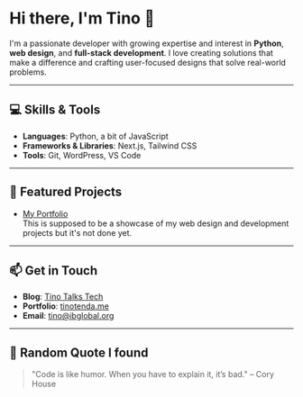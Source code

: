# Hi there, I'm Tino 👋

I'm a passionate developer with growing expertise and interest in **Python**, **web design**, and **full-stack development**. I love creating solutions that make a difference and crafting user-focused designs that solve real-world problems.

---

## 💻 Skills & Tools
- **Languages**: Python, a bit of JavaScript
- **Frameworks & Libraries**: Next.js, Tailwind CSS
- **Tools**: Git, WordPress, VS Code

---

## 🚀 Featured Projects
- [My Portfolio](https://tinotenda.me)  
  This is supposed to be a showcase of my web design and development projects but it's not done yet.


---

## 📫 Get in Touch
- **Blog**: [Tino Talks Tech](https://tinotenda.co)  
- **Portfolio**: [tinotenda.me](https://tinotenda.me)   
- **Email**: [tino@ibglobal.org](mailto:tino@ibglobal.org)

---

## 🌟 Random Quote I found
> "Code is like humor. When you have to explain it, it’s bad." – Cory House
